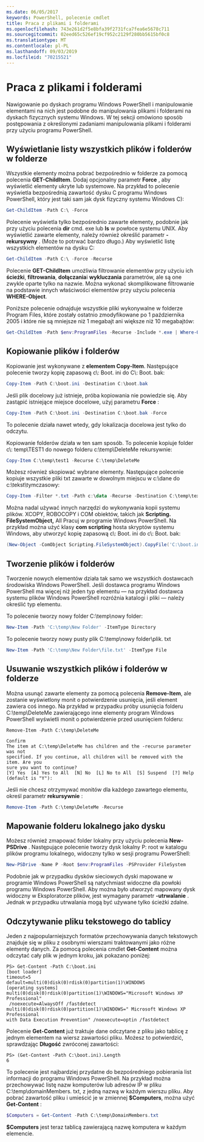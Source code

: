 ```yaml
---
ms.date: 06/05/2017
keywords: PowerShell, polecenie cmdlet
title: Praca z plikami i folderami
ms.openlocfilehash: 743e261d2f5e8bfa39f2731fca7fea6e5678c711
ms.sourcegitcommit: 02eed65c526ef19cf952c2129f280bb5615bf0c8
ms.translationtype: MT
ms.contentlocale: pl-PL
ms.lasthandoff: 09/03/2019
ms.locfileid: "70215521"
---
```

# <a name="working-with-files-and-folders"></a>Praca z plikami i folderami

Nawigowanie po dyskach programu Windows PowerShell i manipulowanie elementami na nich jest podobne do manipulowania plikami i folderami na dyskach fizycznych systemu Windows. W tej sekcji omówiono sposób postępowania z określonymi zadaniami manipulowania plikami i folderami przy użyciu programu PowerShell.

## <a name="listing-all-the-files-and-folders-within-a-folder"></a>Wyświetlanie listy wszystkich plików i folderów w folderze

Wszystkie elementy można pobrać bezpośrednio w folderze za pomocą polecenia **GET-ChildItem**. Dodaj opcjonalny parametr **Force** , aby wyświetlić elementy ukryte lub systemowe. Na przykład to polecenie wyświetla bezpośrednią zawartość dysku C programu Windows PowerShell, który jest taki sam jak dysk fizyczny systemu Windows C):

```powershell
Get-ChildItem -Path C:\ -Force
```

Polecenie wyświetla tylko bezpośrednio zawarte elementy, podobnie jak przy użyciu polecenia **dir** cmd. exe lub **ls** w powłoce systemu UNIX. Aby wyświetlić zawarte elementy, należy również określić parametr **-rekursywny** . (Może to potrwać bardzo długo.) Aby wyświetlić listę wszystkich elementów na dysku C:

```powershell
Get-ChildItem -Path C:\ -Force -Recurse
```

Polecenie **GET-ChildItem** umożliwia filtrowanie elementów przy użyciu ich **ścieżki**, **filtrowania**, **dołączania**i **wykluczania** parametrów, ale są one zwykle oparte tylko na nazwie. Można wykonać skomplikowane filtrowanie na podstawie innych właściwości elementów przy użyciu polecenia **WHERE-Object**.

Poniższe polecenie odnajduje wszystkie pliki wykonywalne w folderze Program Files, które zostały ostatnio zmodyfikowane po 1 października 2005 i które nie są mniejsze niż 1 megabajt ani większe niż 10 megabajtów:

```powershell
Get-ChildItem -Path $env:ProgramFiles -Recurse -Include *.exe | Where-Object -FilterScript {($_.LastWriteTime -gt '2005-10-01') -and ($_.Length -ge 1mb) -and ($_.Length -le 10mb)}
```

## <a name="copying-files-and-folders"></a>Kopiowanie plików i folderów

Kopiowanie jest wykonywane z **elementem Copy-Item**. Następujące polecenie tworzy kopię zapasową c\\: Boot. ini do C\\: Boot. bak:

```powershell
Copy-Item -Path C:\boot.ini -Destination C:\boot.bak
```

Jeśli plik docelowy już istnieje, próba kopiowania nie powiedzie się. Aby zastąpić istniejące miejsce docelowe, użyj parametru **Force** :

```powershell
Copy-Item -Path C:\boot.ini -Destination C:\boot.bak -Force
```

To polecenie działa nawet wtedy, gdy lokalizacja docelowa jest tylko do odczytu.

Kopiowanie folderów działa w ten sam sposób. To polecenie kopiuje folder c\\: temp\\TEST1 do nowego folderu c:\\temp\\DeleteMe rekursywnie:

```powershell
Copy-Item C:\temp\test1 -Recurse C:\temp\DeleteMe
```

Możesz również skopiować wybrane elementy. Następujące polecenie kopiuje wszystkie pliki txt zawarte w dowolnym miejscu w c:\\dane do c:\\tekst\\tymczasowy:

```powershell
Copy-Item -Filter *.txt -Path c:\data -Recurse -Destination C:\temp\text
```

Można nadal używać innych narzędzi do wykonywania kopii systemu plików. XCOPY, ROBOCOPY i COM obiektów, takich jak **Scripting. FileSystemObject,** All Pracuj w programie Windows PowerShell. Na przykład można użyć klasy **com scripting** hosta skryptów systemu Windows, aby utworzyć kopię zapasową c\\: Boot. ini do c\\: Boot. bak:

```powershell
(New-Object -ComObject Scripting.FileSystemObject).CopyFile('C:\boot.ini', 'C:\boot.bak')
```

## <a name="creating-files-and-folders"></a>Tworzenie plików i folderów

Tworzenie nowych elementów działa tak samo we wszystkich dostawcach środowiska Windows PowerShell. Jeśli dostawca programu Windows PowerShell ma więcej niż jeden typ elementu — na przykład dostawca systemu plików Windows PowerShell rozróżnia katalogi i pliki — należy określić typ elementu.

To polecenie tworzy nowy folder C:\\temp\\nowy folder:

```powershell
New-Item -Path 'C:\temp\New Folder' -ItemType Directory
```

To polecenie tworzy nowy pusty plik C:\\temp\\nowy folder\\plik. txt

```powershell
New-Item -Path 'C:\temp\New Folder\file.txt' -ItemType File
```

## <a name="removing-all-files-and-folders-within-a-folder"></a>Usuwanie wszystkich plików i folderów w folderze

Można usunąć zawarte elementy za pomocą polecenia **Remove-Item**, ale zostanie wyświetlony monit o potwierdzenie usunięcia, jeśli element zawiera coś innego. Na przykład w przypadku próby usunięcia folderu C:\\temp\\DeleteMe zawierającego inne elementy program Windows PowerShell wyświetli monit o potwierdzenie przed usunięciem folderu:

```
Remove-Item -Path C:\temp\DeleteMe

Confirm
The item at C:\temp\DeleteMe has children and the -recurse parameter was not
specified. If you continue, all children will be removed with the item. Are you
sure you want to continue?
[Y] Yes  [A] Yes to All  [N] No  [L] No to All  [S] Suspend  [?] Help
(default is "Y"):
```

Jeśli nie chcesz otrzymywać monitów dla każdego zawartego elementu, określ parametr **rekursywnie** :

```powershell
Remove-Item -Path C:\temp\DeleteMe -Recurse
```

## <a name="mapping-a-local-folder-as-a-drive"></a>Mapowanie folderu lokalnego jako dysku

Możesz również zmapować folder lokalny przy użyciu polecenia **New-PSDrive** . Następujące polecenie tworzy dysk lokalny P: root w katalogu plików programu lokalnego, widoczny tylko w sesji programu PowerShell:

```powershell
New-PSDrive -Name P -Root $env:ProgramFiles -PSProvider FileSystem
```

Podobnie jak w przypadku dysków sieciowych dyski mapowane w programie Windows PowerShell są natychmiast widoczne dla powłoki programu Windows PowerShell.
Aby można było utworzyć mapowany dysk widoczny w Eksploratorze plików, jest wymagany parametr **-utrwalanie** . Jednak w przypadku utrwalania mogą być używane tylko ścieżki zdalne.


## <a name="reading-a-text-file-into-an-array"></a>Odczytywanie pliku tekstowego do tablicy

Jeden z najpopularniejszych formatów przechowywania danych tekstowych znajduje się w pliku z osobnymi wierszami traktowanymi jako różne elementy danych. Za pomocą polecenia cmdlet **Get-Content** można odczytać cały plik w jednym kroku, jak pokazano poniżej:

```
PS> Get-Content -Path C:\boot.ini
[boot loader]
timeout=5
default=multi(0)disk(0)rdisk(0)partition(1)\WINDOWS
[operating systems]
multi(0)disk(0)rdisk(0)partition(1)\WINDOWS="Microsoft Windows XP Professional"
 /noexecute=AlwaysOff /fastdetect
multi(0)disk(0)rdisk(0)partition(1)\WINDOWS=" Microsoft Windows XP Professional
with Data Execution Prevention" /noexecute=optin /fastdetect
```

Polecenie **Get-Content** już traktuje dane odczytane z pliku jako tablicę z jednym elementem na wiersz zawartości pliku. Możesz to potwierdzić, sprawdzając **Długość** zwróconej zawartości:

```
PS> (Get-Content -Path C:\boot.ini).Length
6
```

To polecenie jest najbardziej przydatne do bezpośredniego pobierania list informacji do programu Windows PowerShell. Na przykład można przechowywać listę nazw komputerów lub adresów IP w pliku C:\\temp\\domainMembers. txt, z jedną nazwą w każdym wierszu pliku. Aby pobrać zawartość pliku i umieścić je w zmiennej **$Computers**, można użyć **Get-Content** :

```powershell
$Computers = Get-Content -Path C:\temp\DomainMembers.txt
```

**$Computers** jest teraz tablicą zawierającą nazwę komputera w każdym elemencie.
